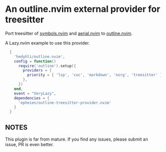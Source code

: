 # An outline.nvim external provider for treesitter

Port treesitter of [symbols.nvim](https://github.com/oskarrrrrrr/symbols.nvim) and
[aerial.nvim](https://github.com/stevearc/aerial.nvim) to [outline.nvim](https://github.com/hedyhli/outline.nvim).

A Lazy.nvim example to use this provider.

```lua
  {
    'hedyhli/outline.nvim',
    config = function()
      require('outline').setup({
        providers = {
          priority = { 'lsp', 'coc', 'markdown', 'norg', 'treesitter' },
        },
      })
    end,
    event = "VeryLazy",
    dependencies = {
      'epheien/outline-treesitter-provider.nvim'
    }
  }
```

## NOTES

This plugin is far from mature. If you find any issues, please submit an issue, PR is even better.
